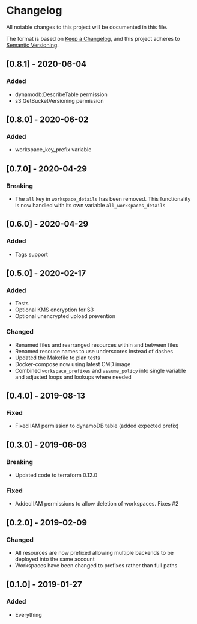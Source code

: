 # Changelog
All notable changes to this project will be documented in this file.

The format is based on [Keep a Changelog](https://keepachangelog.com/en/1.0.0/),
and this project adheres to [Semantic Versioning](https://semver.org/spec/v2.0.0.html).

## [0.8.1] - 2020-06-04
### Added
- dynamodb:DescribeTable permission
- s3:GetBucketVersioning permission

## [0.8.0] - 2020-06-02
### Added
- workspace_key_prefix variable

## [0.7.0] - 2020-04-29
### Breaking
- The `all` key in `workspace_details` has been removed. This functionality is now handled with its own variable `all_workspaces_details`

## [0.6.0] - 2020-04-29
### Added
- Tags support

## [0.5.0] - 2020-02-17
### Added
- Tests
- Optional KMS encryption for S3
- Optional unencrypted upload prevention

### Changed
- Renamed files and rearranged resources within and between files
- Renamed resouce names to use underscores instead of dashes
- Updated the Makefile to plan tests
- Docker-compose now using latest CMD image
- Combined `workspace_prefixes` and `assume_policy` into single variable and adjusted loops and lookups where needed

## [0.4.0] - 2019-08-13
### Fixed
- Fixed IAM permission to dynamoDB table (added expected prefix)

## [0.3.0] - 2019-06-03
### Breaking
- Updated code to terraform 0.12.0

### Fixed
- Added IAM permissions to allow deletion of workspaces. Fixes #2

## [0.2.0] - 2019-02-09
### Changed
- All resources are now prefixed allowing multiple backends to be deployed into the same account
- Workspaces have been changed to prefixes rather than full paths

## [0.1.0] - 2019-01-27
### Added
- Everything
